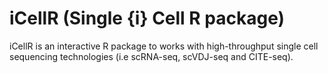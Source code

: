 # iCellR (Single {i} Cell R package)
iCellR is an interactive R package to works with high-throughput single cell sequencing technologies (i.e scRNA-seq, scVDJ-seq and CITE-seq).

